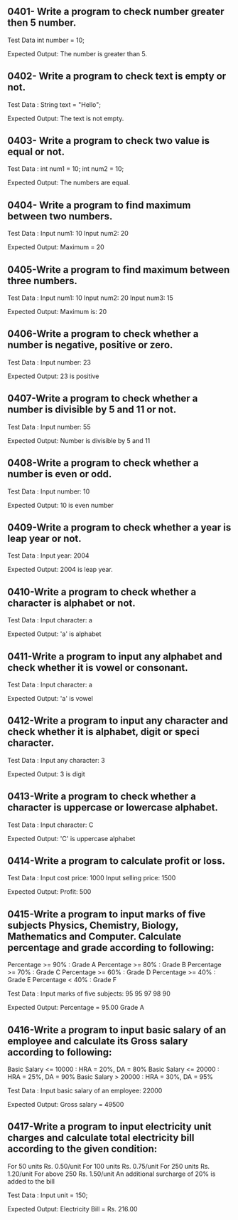 
## 0401- Write a program to check number greater then 5 number.
Test Data
int number = 10;

Expected Output:
The number is greater than 5.


## 0402- Write a program to check text is empty or not.
Test Data :
String text = "Hello";

Expected Output:
The text is not empty.


## 0403- Write a program to check two value is equal or not.
Test Data :
int num1 = 10;
int num2 = 10;

Expected Output:
The numbers are equal.


## 0404- Write a program to find maximum between two numbers.
Test Data :
Input num1: 10
Input num2: 20

Expected Output:
Maximum = 20


## 0405-Write a program to find maximum between three numbers.
Test Data :
Input num1: 10
Input num2: 20
Input num3: 15

Expected Output:
Maximum is: 20

## 0406-Write a program to check whether a number is negative, positive or zero.
Test Data :
Input number: 23

Expected Output:
23 is positive

## 0407-Write a program to check whether a number is divisible by 5 and 11 or not.
Test Data :
Input number: 55

Expected Output:
Number is divisible by 5 and 11

## 0408-Write a program to check whether a number is even or odd.
Test Data :
Input number: 10

Expected Output:
10 is even number

## 0409-Write a program to check whether a year is leap year or not.
Test Data :
Input year: 2004

Expected Output:
2004 is leap year.


## 0410-Write a program to check whether a character is alphabet or not.
Test Data :
Input character: a

Expected Output:
'a' is alphabet

## 0411-Write a program to input any alphabet and check whether it is vowel or consonant.
Test Data :
Input character: a

Expected Output:
'a' is vowel

## 0412-Write a program to input any character and check whether it is alphabet, digit or speci character.
Test Data :
Input any character: 3

Expected Output:
3 is digit

## 0413-Write a program to check whether a character is uppercase or lowercase alphabet.
Test Data :
Input character: C

Expected Output:
'C' is uppercase alphabet


## 0414-Write a program to calculate profit or loss.
Test Data :
Input cost price: 1000
Input selling price: 1500

Expected Output:
Profit: 500

## 0415-Write a program to input marks of five subjects Physics, Chemistry, Biology, Mathematics and Computer. Calculate percentage and grade according to following:
Percentage >= 90% : Grade A
Percentage >= 80% : Grade B
Percentage >= 70% : Grade C
Percentage >= 60% : Grade D
Percentage >= 40% : Grade E
Percentage < 40% : Grade F

Test Data :
Input marks of five subjects: 95
95
97
98
90

Expected Output:
Percentage = 95.00 
Grade A

## 0416-Write a program to input basic salary of an employee and calculate its Gross salary according to following:
Basic Salary <= 10000 : HRA = 20%, DA = 80%
Basic Salary <= 20000 : HRA = 25%, DA = 90%
Basic Salary > 20000 : HRA = 30%, DA = 95%

Test Data :
Input basic salary of an employee: 22000

Expected Output:
Gross salary = 49500

## 0417-Write a program to input electricity unit charges and calculate total electricity bill according to the given condition:
For 50 units Rs. 0.50/unit
For 100 units Rs. 0.75/unit
For 250 units Rs. 1.20/unit
For above 250 Rs. 1.50/unit
An additional surcharge of 20% is added to the bill

Test Data :
Input unit = 150;

Expected Output:
Electricity Bill = Rs. 216.00